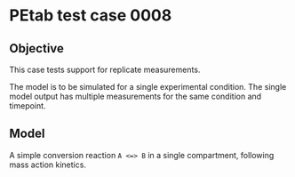 # PEtab test case 0008

## Objective

This case tests support for replicate measurements.

The model is to be simulated for a single experimental condition. The single
model output has multiple measurements for the same condition and timepoint.

## Model

A simple conversion reaction `A <=> B` in a single compartment, following
mass action kinetics.
